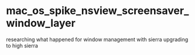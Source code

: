 # mac_os_spike_nsview_screensaver_window_layer
researching what happened for window management with sierra upgrading to high sierra
